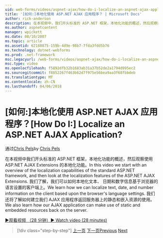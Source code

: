 ```yaml
---
uid: web-forms/videos/aspnet-ajax/how-do-i-localize-an-aspnet-ajax-application
title: '[如何:]本地化使用 ASP.NET AJAX 应用程序？ | Microsoft Docs'
author: rick-anderson
description: 在本视频中，我们开头标准的 ASP.NET 框架，本地化功能的概述，然后观察的本地化功能...
ms.author: aspnetcontent
manager: wpickett
ms.date: 08/10/2007
ms.topic: article
ms.assetid: 62188875-159b-4d9e-98b7-7fda3fdd5b76
ms.technology: dotnet-webforms
ms.prod: .net-framework
msc.legacyurl: /web-forms/videos/aspnet-ajax/how-do-i-localize-an-aspnet-ajax-application
msc.type: video
ms.openlocfilehash: f5892dfb32b1683ab31a37b52de2a1794d995ec2
ms.sourcegitcommit: f8852267f463b62d7f975e56bea9aa3f68fbbdeb
ms.translationtype: MT
ms.contentlocale: zh-CN
ms.lasthandoff: 04/06/2018
---
```

<a name="how-do-i-localize-an-aspnet-ajax-application"></a><span data-ttu-id="a845a-104">[如何:]本地化使用 ASP.NET AJAX 应用程序？</span><span class="sxs-lookup"><span data-stu-id="a845a-104">[How Do I:] Localize an ASP.NET AJAX Application?</span></span>
====================
<span data-ttu-id="a845a-105">通过[Chris Pels](https://twitter.com/chrispels)</span><span class="sxs-lookup"><span data-stu-id="a845a-105">by [Chris Pels](https://twitter.com/chrispels)</span></span>

<span data-ttu-id="a845a-106">在本视频中我们开头标准的 ASP.NET 框架，本地化功能的概述，然后观察使用 ASP.NET AJAX Extensions 的本地化功能。</span><span class="sxs-lookup"><span data-stu-id="a845a-106">In this video we start with an overview of the localization capabilities of the standard ASP.NET framework, and then look at the localization features of the ASP.NET AJAX Extensions.</span></span> <span data-ttu-id="a845a-107">我们了解，我们可以如何本地化文本、 日期和数字信息基于浏览器的语言设置的客户端上。</span><span class="sxs-lookup"><span data-stu-id="a845a-107">We learn how we can localize text, date, and number information on the client based upon the browser's language settings.</span></span> <span data-ttu-id="a845a-108">我们还将了解如何建立我们 AJAX 应用程序返回服务器上的静态和嵌入资源的使用。</span><span class="sxs-lookup"><span data-stu-id="a845a-108">We also learn how our AJAX application can make use of static and embedded resources back on the server.</span></span>

[<span data-ttu-id="a845a-109">&#9654;观看视频 （28 分钟）</span><span class="sxs-lookup"><span data-stu-id="a845a-109">&#9654; Watch video (28 minutes)</span></span>](https://channel9.msdn.com/Blogs/ASP-NET-Site-Videos/how-do-i-localize-an-aspnet-ajax-application)

> [!div class="step-by-step"]
> <span data-ttu-id="a845a-110">[上一页](how-do-i-implement-the-persistent-communications-pattern-with-the-updatepanel.md)
> [下一页](how-do-i-implement-the-persistent-communications-pattern-using-web-services.md)</span><span class="sxs-lookup"><span data-stu-id="a845a-110">[Previous](how-do-i-implement-the-persistent-communications-pattern-with-the-updatepanel.md)
[Next](how-do-i-implement-the-persistent-communications-pattern-using-web-services.md)</span></span>
